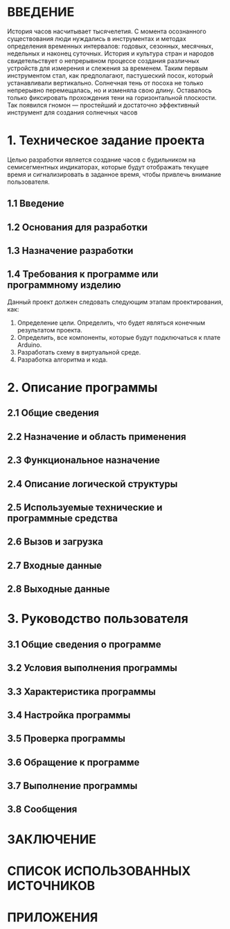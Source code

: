 # ВВЕДЕНИЕ
История часов насчитывает тысячелетия. С момента осознанного существования люди нуждались в инструментах и методах определения временных интервалов: годовых, сезонных, месячных, недельных и наконец суточных. История и культура стран и народов свидетельствует о непрерывном процессе создания различных устройств для измерения и слежения за временем. Таким первым инструментом стал, как предполагают, пастушеский посох, который устанавливали вертикально. Солнечная тень от посоха не только непрерывно перемещалась, но и изменяла свою длину. Оставалось только фиксировать прохождения тени на горизонтальной плоскости. Так появился гномон — простейший и достаточно эффективный инструмент для создания солнечных часов

# 1.	Техническое задание проекта
Целью разработки является создание часов с будильником на семисегментных индикаторах, которые будут отображать текущее время и сигнализировать в заданное время, чтобы привлечь внимание пользователя.

## 1.1	 Введение
## 1.2	 Основания для разработки
## 1.3	 Назначение разработки
## 1.4	 Требования к программе или программному изделию
Данный проект должен следовать следующим этапам проектирования, как:
1)	Определение цели. Определить, что будет являться конечным результатом проекта.
2)	Определить, все компоненты, которые будут подключаться к плате Arduino.
3)	Разработать схему в виртуальной среде.
4)	Разработка алгоритма и кода.

# 2.	Описание программы
## 2.1	 Общие сведения
## 2.2	 Назначение и область применения
## 2.3	 Функциональное назначение
## 2.4	 Описание логической структуры
## 2.5	 Используемые технические и программные средства
## 2.6	 Вызов и загрузка
## 2.7	 Входные данные
## 2.8	 Выходные данные
# 3.	Руководство пользователя
## 3.1	 Общие сведения о программе
## 3.2	 Условия выполнения программы
## 3.3	 Характеристика программы
## 3.4	 Настройка программы
## 3.5	 Проверка программы
## 3.6	 Обращение к программе
## 3.7	 Выполнение программы
## 3.8	 Сообщения
# ЗАКЛЮЧЕНИЕ
# СПИСОК ИСПОЛЬЗОВАННЫХ ИСТОЧНИКОВ
# ПРИЛОЖЕНИЯ
